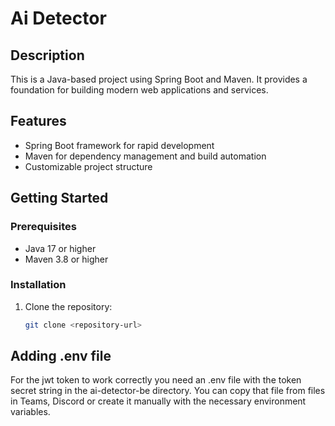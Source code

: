 # Ai Detector 

## Description
This is a Java-based project using Spring Boot and Maven. It provides a foundation for building modern web applications and services.

## Features
- Spring Boot framework for rapid development
- Maven for dependency management and build automation
- Customizable project structure

## Getting Started

### Prerequisites
- Java 17 or higher
- Maven 3.8 or higher

### Installation
1. Clone the repository:
   ```bash
   git clone <repository-url>

## Adding .env file
For the jwt token to work correctly you need an .env file with the token secret string in the ai-detector-be directory. You can copy that file from files in Teams, Discord or create it manually with the necessary environment variables.
